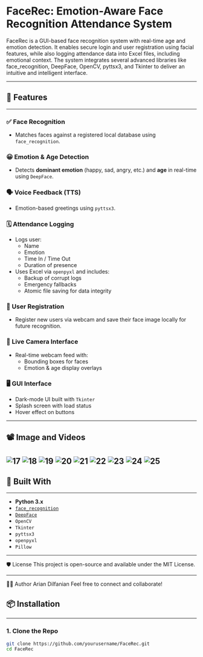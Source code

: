 # FaceRec: Emotion-Aware Face Recognition Attendance System


FaceRec is a GUI-based face recognition system with real-time age and emotion detection. It enables secure login and user registration using facial features, while also logging attendance data into Excel files, including emotional context. The system integrates several advanced libraries like face_recognition, DeepFace, OpenCV, pyttsx3, and Tkinter to deliver an intuitive and intelligent interface.


---

## 🚩 Features
---

### ✅ Face Recognition
- Matches faces against a registered local database using `face_recognition`.

### 😀 Emotion & Age Detection
- Detects **dominant emotion** (happy, sad, angry, etc.) and **age** in real-time using `DeepFace`.

### 🗣️ Voice Feedback (TTS)
- Emotion-based greetings using `pyttsx3`.

### 🗓️ Attendance Logging
- Logs user:
  - Name
  - Emotion
  - Time In / Time Out
  - Duration of presence  
- Uses Excel via `openpyxl` and includes:
  - Backup of corrupt logs
  - Emergency fallbacks
  - Atomic file saving for data integrity

### 👤 User Registration
- Register new users via webcam and save their face image locally for future recognition.

### 🎥 Live Camera Interface
- Real-time webcam feed with:
  - Bounding boxes for faces
  - Emotion & age display overlays

### 🖥️ GUI Interface
- Dark-mode UI built with `Tkinter`
- Splash screen with load status
- Hover effect on buttons

---




## 📽️ Image and Videos


![17](https://github.com/user-attachments/assets/19e2e026-8474-4613-b897-921339cffb1d)
![18](https://github.com/user-attachments/assets/9f9370ee-fc56-4f0d-ad53-e89f65100246)
![19](https://github.com/user-attachments/assets/2a07d24f-b717-4502-9869-671b827bdf62)
![20](https://github.com/user-attachments/assets/bf2aa78c-e966-406a-88b4-17e266b69805)
![21](https://github.com/user-attachments/assets/4e0364f2-9b2a-4d50-a444-970e24d2e9ff)
![22](https://github.com/user-attachments/assets/2cd13a40-de1f-4ad9-8b17-0f90b7b91f79)
![23](https://github.com/user-attachments/assets/6ef9f247-e65c-4679-b307-d3fb5f0c819a)
![24](https://github.com/user-attachments/assets/c1db98a8-bb2b-4361-a3a7-4e267079deb9)
![25](https://github.com/user-attachments/assets/284db6d9-cee2-4843-908f-9a016ff8d8e1)
---

## 🧰 Built With
---

- **Python 3.x**
- [`face_recognition`](https://github.com/ageitgey/face_recognition)
- [`DeepFace`](https://github.com/serengil/deepface)
- `OpenCV`
- `Tkinter`
- `pyttsx3`
- `openpyxl`
- `Pillow`

---

🛡️ License
This project is open-source and available under the MIT License.

---

👨‍💻 Author
Arian Dilfanian
Feel free to connect and collaborate!

## 📦 Installation
---

### 1. Clone the Repo

```bash
git clone https://github.com/yourusername/FaceRec.git
cd FaceRec




